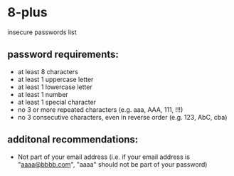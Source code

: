 # 8-plus
insecure passwords list

## password requirements:
- at least 8 characters
- at least 1 uppercase letter
- at least 1 lowercase letter
- at least 1 number
- at least 1 special character
- no 3 or more repeated characters (e.g. aaa, AAA, 111, !!!)
- no 3 consecutive characters, even in reverse order (e.g. 123, AbC, cba)

## additonal recommendations:
- Not part of your email address (i.e. if your email address is "aaaa@bbbb.com", "aaaa" should not be part of your password)